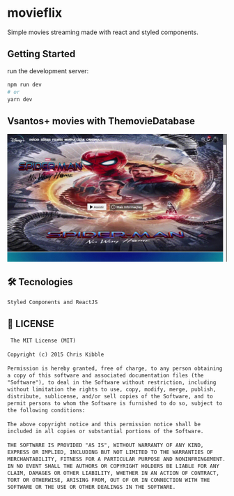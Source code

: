 # movieflix

Simple movies streaming made with react and styled components.

## Getting Started

run the development server:

```bash
npm run dev
# or
yarn dev
```

## Vsantos+ movies with ThemovieDatabase

<img src="./public/preview.jpg" alt="project preview"/>

## 🛠️ Tecnologies

```
Styled Components and ReactJS

```

## 📝 LICENSE

```
 The MIT License (MIT)

Copyright (c) 2015 Chris Kibble

Permission is hereby granted, free of charge, to any person obtaining a copy of this software and associated documentation files (the "Software"), to deal in the Software without restriction, including without limitation the rights to use, copy, modify, merge, publish, distribute, sublicense, and/or sell copies of the Software, and to permit persons to whom the Software is furnished to do so, subject to the following conditions:

The above copyright notice and this permission notice shall be included in all copies or substantial portions of the Software.

THE SOFTWARE IS PROVIDED "AS IS", WITHOUT WARRANTY OF ANY KIND, EXPRESS OR IMPLIED, INCLUDING BUT NOT LIMITED TO THE WARRANTIES OF MERCHANTABILITY, FITNESS FOR A PARTICULAR PURPOSE AND NONINFRINGEMENT. IN NO EVENT SHALL THE AUTHORS OR COPYRIGHT HOLDERS BE LIABLE FOR ANY CLAIM, DAMAGES OR OTHER LIABILITY, WHETHER IN AN ACTION OF CONTRACT, TORT OR OTHERWISE, ARISING FROM, OUT OF OR IN CONNECTION WITH THE SOFTWARE OR THE USE OR OTHER DEALINGS IN THE SOFTWARE.
```
